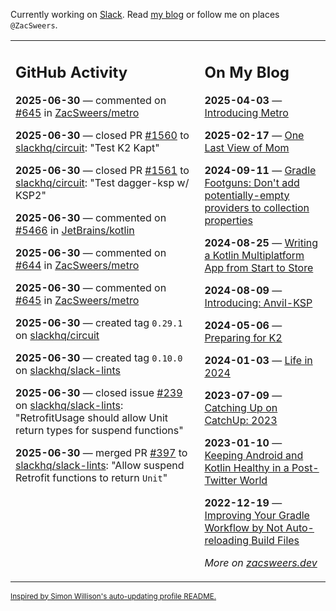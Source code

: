Currently working on [Slack](https://slack.com/). Read [my blog](https://zacsweers.dev/) or follow me on places `@ZacSweers`.

<table><tr><td valign="top" width="60%">

## GitHub Activity
<!-- githubActivity starts -->
**2025-06-30** — commented on [#645](https://github.com/ZacSweers/metro/issues/645#issuecomment-3020437029) in [ZacSweers/metro](https://github.com/ZacSweers/metro)

**2025-06-30** — closed PR [#1560](https://github.com/slackhq/circuit/pull/1560) to [slackhq/circuit](https://github.com/slackhq/circuit): "Test K2 Kapt"

**2025-06-30** — closed PR [#1561](https://github.com/slackhq/circuit/pull/1561) to [slackhq/circuit](https://github.com/slackhq/circuit): "Test dagger-ksp w/ KSP2"

**2025-06-30** — commented on [#5466](https://github.com/JetBrains/kotlin/pull/5466#issuecomment-3020321885) in [JetBrains/kotlin](https://github.com/JetBrains/kotlin)

**2025-06-30** — commented on [#644](https://github.com/ZacSweers/metro/issues/644#issuecomment-3020312788) in [ZacSweers/metro](https://github.com/ZacSweers/metro)

**2025-06-30** — commented on [#645](https://github.com/ZacSweers/metro/issues/645#issuecomment-3020303037) in [ZacSweers/metro](https://github.com/ZacSweers/metro)

**2025-06-30** — created tag `0.29.1` on [slackhq/circuit](https://github.com/slackhq/circuit)

**2025-06-30** — created tag `0.10.0` on [slackhq/slack-lints](https://github.com/slackhq/slack-lints)

**2025-06-30** — closed issue [#239](https://github.com/slackhq/slack-lints/issues/239) on [slackhq/slack-lints](https://github.com/slackhq/slack-lints): "RetrofitUsage should allow Unit return types for suspend functions"

**2025-06-30** — merged PR [#397](https://github.com/slackhq/slack-lints/pull/397) to [slackhq/slack-lints](https://github.com/slackhq/slack-lints): "Allow suspend Retrofit functions to return `Unit`"
<!-- githubActivity ends -->
</td><td valign="top" width="40%">

## On My Blog
<!-- blog starts -->
**2025-04-03** — [Introducing Metro](https://www.zacsweers.dev/introducing-metro/)

**2025-02-17** — [One Last View of Mom](https://www.zacsweers.dev/one-last-view-of-mom/)

**2024-09-11** — [Gradle Footguns: Don't add potentially-empty providers to collection properties](https://www.zacsweers.dev/gradle-footgun-adding-empty-providers-to-collection-properties/)

**2024-08-25** — [Writing a Kotlin Multiplatform App from Start to Store](https://www.zacsweers.dev/writing-a-kotlin-multiplatform-app-from-start-to-store/)

**2024-08-09** — [Introducing: Anvil-KSP](https://www.zacsweers.dev/introducing-anvil-ksp/)

**2024-05-06** — [Preparing for K2](https://www.zacsweers.dev/preparing-for-k2/)

**2024-01-03** — [Life in 2024](https://www.zacsweers.dev/life-in-2024/)

**2023-07-09** — [Catching Up on CatchUp: 2023](https://www.zacsweers.dev/catching-up-on-catchup-2023/)

**2023-01-10** — [Keeping Android and Kotlin Healthy in a Post-Twitter World](https://www.zacsweers.dev/keeping-android-healthy/)

**2022-12-19** — [Improving Your Gradle Workflow by Not Auto-reloading Build Files](https://www.zacsweers.dev/improving-your-workflow-by-not-auto-reloading-build-files/)
<!-- blog ends -->
_More on [zacsweers.dev](https://zacsweers.dev/)_
</td></tr></table>

<sub><a href="https://simonwillison.net/2020/Jul/10/self-updating-profile-readme/">Inspired by Simon Willison's auto-updating profile README.</a></sub>